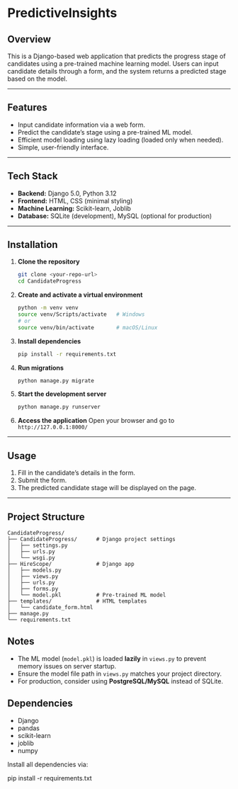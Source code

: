 # PredictiveInsights

## Overview

This is a Django-based web application that predicts the progress stage of candidates using a pre-trained machine learning model. Users can input candidate details through a form, and the system returns a predicted stage based on the model.

---

## Features

* Input candidate information via a web form.
* Predict the candidate’s stage using a pre-trained ML model.
* Efficient model loading using lazy loading (loaded only when needed).
* Simple, user-friendly interface.

---

## Tech Stack

* **Backend:** Django 5.0, Python 3.12
* **Frontend:** HTML, CSS (minimal styling)
* **Machine Learning:** Scikit-learn, Joblib
* **Database:** SQLite (development), MySQL (optional for production)

---

## Installation

1. **Clone the repository**

   ```bash
   git clone <your-repo-url>
   cd CandidateProgress
   ```

2. **Create and activate a virtual environment**

   ```bash
   python -m venv venv
   source venv/Scripts/activate   # Windows
   # or
   source venv/bin/activate       # macOS/Linux
   ```

3. **Install dependencies**

   ```bash
   pip install -r requirements.txt
   ```

4. **Run migrations**

   ```bash
   python manage.py migrate
   ```

5. **Start the development server**

   ```bash
   python manage.py runserver
   ```

6. **Access the application**
   Open your browser and go to `http://127.0.0.1:8000/`

---

## Usage

1. Fill in the candidate’s details in the form.
2. Submit the form.
3. The predicted candidate stage will be displayed on the page.

---

## Project Structure

```
CandidateProgress/
├── CandidateProgress/      # Django project settings
│   ├── settings.py
│   ├── urls.py
│   └── wsgi.py
├── HireScope/              # Django app
│   ├── models.py
│   ├── views.py
│   ├── urls.py
│   ├── forms.py
│   └── model.pkl           # Pre-trained ML model
├── templates/              # HTML templates
│   └── candidate_form.html
├── manage.py
└── requirements.txt
```

## Notes

* The ML model (`model.pkl`) is loaded **lazily** in `views.py` to prevent memory issues on server startup.
* Ensure the model file path in `views.py` matches your project directory.
* For production, consider using **PostgreSQL/MySQL** instead of SQLite.

## Dependencies

* Django
* pandas
* scikit-learn
* joblib
* numpy

Install all dependencies via:

pip install -r requirements.txt
